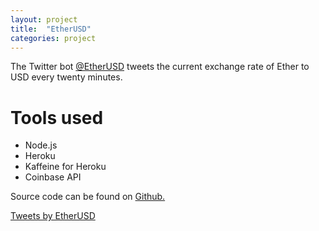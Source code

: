 ```yaml
---
layout: project
title:  "EtherUSD"
categories: project
---
```

The Twitter bot <a href="https://twitter.com/EtherUSD" target='\_blank'>@EtherUSD</a> tweets the current exchange rate of Ether to USD every twenty minutes.

# Tools used
- Node.js
- Heroku
- Kaffeine for Heroku
- Coinbase API

Source code can be found on <a href="https://github.com/bojanstef/EtherUSD" target='\_blank'>Github.</a>

<a class="twitter-timeline" href="https://twitter.com/EtherUSD" data-tweet-limit="3">Tweets by EtherUSD</a><script async src="//platform.twitter.com/widgets.js" charset="utf-8"></script>
